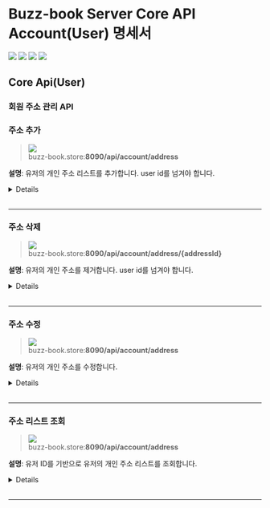 # Buzz-book Server Core API Account(User) 명세서

![](https://img.shields.io/static/v1?label=&message=GET&color=blue)
![](https://img.shields.io/static/v1?label=&message=POST&color=brightgreen)
![](https://img.shields.io/static/v1?label=&message=PUT&color=orange)
![](https://img.shields.io/static/v1?label=&message=DELETE&color=red)

## Core Api(User)
### 회원 주소 관리 API
### 주소 추가
> ![](https://img.shields.io/static/v1?label=&message=POST&color=brightgreen) <br />
> buzz-book.store:**8090/api/account/address**

**설명**: 유저의 개인 주소 리스트를 추가합니다. user id를 넘겨야 합니다.

<details>

**Request**
<details>
<details>
<SUMMARY>Header</SUMMARY>

**설명**: JWT 토큰을 통해 인증인가와 유저를 확인합니다.

| key           | value             | description                                                        | 
| :-----------  | :---------------  | :----------------------------------------------------------------- |
| Authorization | jwt access token  | jwt access token `user_id`, `iat`, `exp`, `sub` 가 들어있음           |
| Refresh-Token | jwt refresh token | jwt refresh token                                                  |

</details>

<details>
<SUMMARY>Body</SUMMARY>

| name                  | type    | description | 필수 |
|-----------------------|---------|-------------|----|
| address                | String  | 기본주소        | 예   |
| detail                  | String  | 상세주소        | 예   |
| alias                 | String  | 별칭          | 예   |
| zipCode               | Integer | 우편 번호       | 예   |
| nation               | String  | 나라 이름       | 예   |

</details>

</details>

**Response**

<details>
<summary>Body(Void)</summary>

| 상태 코드 | 설명                   |
|-------|----------------------|
| 200   | 주소가 성공적으로 추가되었습니다.   |
| 400   | 잘못된 유저의 주소 추가 요청입니다. |
| 401   | jwt 토큰인증에 실패했습니다.         |
| 406   | 주소갯수 한계에 달했습니다(10개)  |

</details>

</details>

<br/>

---

### 주소 삭제
> ![](https://img.shields.io/static/v1?label=&message=DELETE&color=red) <br />
> buzz-book.store:**8090/api/account/address/{addressId}**

**설명**: 유저의 개인 주소를 제거합니다. user id를 넘겨야 합니다.

<details>

**Request**
<details>
<details>
<SUMMARY>Header</SUMMARY>

**설명**: JWT 토큰을 통해 인증인가와 유저를 확인합니다.

| key           | value             | description                                                        | 
| :-----------  | :---------------  | :----------------------------------------------------------------- |
| Authorization | jwt access token  | jwt access token `user_id`, `iat`, `exp`, `sub` 가 들어있음           |
| Refresh-Token | jwt refresh token | jwt refresh token                                                  |

</details>

<details>
<SUMMARY>Path Variable</SUMMARY>

| name      | type | description     | 필수 |
|-----------|------|-----------------|------|
| addressId | Long | 삭제할 주소의 ID | 예   |

</details>

</details>

**Response**

<details>
<summary>Body(Void)</summary>

| 상태 코드 | 설명                   |
|-------|----------------------|
| 200   | 주소가 성공적으로 삭제되었습니다.   |
| 400   | 잘못된 회원의 주소 삭제 요청입니다. |
| 401   | jwt 토큰인증에 실패했습니다.         |

</details>

</details>

<br/>

---

### 주소 수정
> ![](https://img.shields.io/static/v1?label=&message=PUT&color=orange) <br />
> buzz-book.store:**8090/api/account/address**

**설명**: 유저의 개인 주소를 수정합니다.

<details>

**Request**
<details>
<details>
<SUMMARY>Header</SUMMARY>

**설명**: JWT 토큰을 통해 인증인가와 유저를 확인합니다.

| key           | value             | description                                                        | 
| :-----------  | :---------------  | :----------------------------------------------------------------- |
| Authorization | jwt access token  | jwt access token `user_id`, `iat`, `exp`, `sub` 가 들어있음           |
| Refresh-Token | jwt refresh token | jwt refresh token                                                  |

</details>

<details>
<SUMMARY>Body</SUMMARY>

| name    | type    | description | 필수 |
|---------|---------|-------------|----|
| id      | Long    | 주소 식별자      | 예   |
| address | String  | 기본주소        | 예   |
| detail  | String  | 상세주소        | 예   |
| alias   | String  | 별칭          | 예   |
| zipCode | Integer | 우편 번호       | 예   |
| nation  | String  | 나라 이름       | 예   |

</details>

</details>

**Response**

<details>
<summary>Body</summary>

| 상태 코드 | 설명                           |
|-------|------------------------------|
| 200   | 주소가 성공적으로 수정되었습니다.           |
| 400   | 잘못된 유저 혹은 주소id의 주소 수정 요청입니다. |
| 401   | jwt 토큰인증에 실패했습니다.         |

</details>

</details>

<br/>

---

### 주소 리스트 조회
> ![](https://img.shields.io/static/v1?label=&message=GET&color=blue) <br />
> buzz-book.store:**8090/api/account/address**

**설명**: 유저 ID를 기반으로 유저의 개인 주소 리스트를 조회합니다.

<details>

**Request**
<details>
<details>
<SUMMARY>Header</SUMMARY>

**설명**: JWT 토큰을 통해 인증인가와 유저를 확인합니다.

| key           | value             | description                                                        | 
| :-----------  | :---------------  | :----------------------------------------------------------------- |
| Authorization | jwt access token  | jwt access token `user_id`, `iat`, `exp`, `sub` 가 들어있음           |
| Refresh-Token | jwt refresh token | jwt refresh token                                                  |

</details>

</details>

**Response**

<details>
<summary>Body</summary>

| name    | type    | description | 필수 |
|---------|---------|-------------|----|
| id      | Long    | 주소 식별자      | 예   |
| address | String  | 기본주소        | 예   |
| detail  | String  | 상세주소        | 예   |
| alias   | String  | 별칭          | 예   |
| zipCode | Integer | 우편 번호       | 예   |
| nation  | String  | 나라 이름       | 예   |

| 상태 코드 | 설명                       |
|-------|--------------------------|
| 200   | 주소 리스트가 성공적으로 조회되었습니다.   |
| 400   | 잘못된 유저의 주소 리스트 조회 요청입니다. |
| 401   | jwt 토큰인증에 실패했습니다.         |

</details>

</details>

<br/>

---
